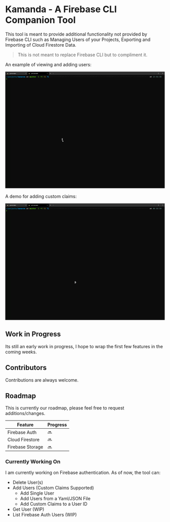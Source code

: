 # Kamanda - A Firebase CLI Companion Tool

This tool is meant to provide additional functionality not provided by Firebase
CLI such as Managing Users of your Projects, Exporting and Importing of Cloud
Firestore Data.

> This is not meant to replace Firebase CLI but to compliment it.

An example of viewing and adding users:

![Views Users](demos/userslist.gif)

A demo for adding custom claims:

![Add Custom Claims](demos/customClaims.gif)

## Work in Progress

Its still an early work in progress, I hope to wrap the first few features in
the coming weeks.

## Contributors

Contributions are always welcome.

## Roadmap

This is currently our roadmap, please feel free to request additions/changes.

| Feature          | Progress |
| ---------------- | -------- |
| Firebase Auth    | 🔜       |
| Cloud Firestore  | 🔜       |
| Firebase Storage | 🔜       |

### Currently Working On

I am currently working on Firebase authentication. As of now, the tool can:

- Delete User(s)
- Add Users (Custom Claims Supported)
  - Add Single User
  - Add Users from a Yaml/JSON File
  - Add Custom Claims to a User ID
- Get User (WIP)
- List Firebase Auth Users (WIP)
